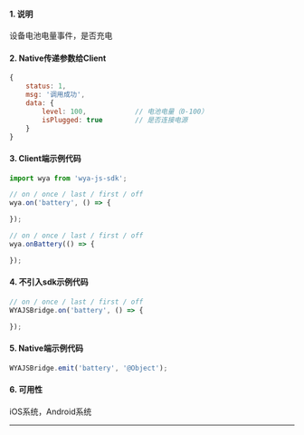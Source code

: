 #### 1. 说明

设备电池电量事件，是否充电

#### 2. Native传递参数给Client

```javascript
{
	status: 1,
	msg: '调用成功',
	data: {
		level: 100,            // 电池电量（0-100）
		isPlugged: true        // 是否连接电源
	}
}
```

#### 3. Client端示例代码

```javascript
import wya from 'wya-js-sdk';

// on / once / last / first / off
wya.on('battery', () => {

});

// on / once / last / first / off
wya.onBattery(() => {

});
```

#### 4. 不引入sdk示例代码

```javascript
// on / once / last / first / off
WYAJSBridge.on('battery', () => {

});
```

#### 5. Native端示例代码

```javascript
WYAJSBridge.emit('battery', '@Object');
```

#### 6. 可用性

iOS系统，Android系统

---------

